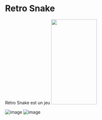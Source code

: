# Retro Snake
Rétro Snake est un jeu 
<img src="https://user-images.githubusercontent.com/16319829/81180309-2b51f000-8fee-11ea-8a78-ddfe8c3412a7.png" width="150" height="280">


![image](https://github.com/user-attachments/assets/a970f73a-d9c4-4bfd-ba44-c4e8f56da76e)
![image](https://github.com/user-attachments/assets/9bc299eb-1880-4266-a478-6ad6ee2c44d0)
